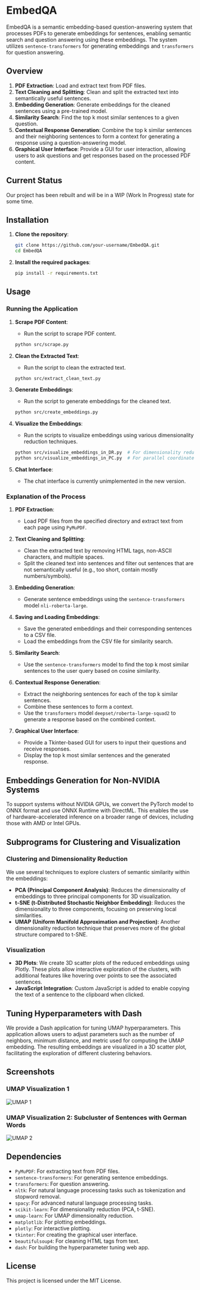 # EmbedQA

EmbedQA is a semantic embedding-based question-answering system that processes PDFs to generate embeddings for sentences, enabling semantic search and question answering using these embeddings. The system utilizes `sentence-transformers` for generating embeddings and `transformers` for question answering.

## Overview

1. **PDF Extraction**: Load and extract text from PDF files.
2. **Text Cleaning and Splitting**: Clean and split the extracted text into semantically useful sentences.
3. **Embedding Generation**: Generate embeddings for the cleaned sentences using a pre-trained model.
4. **Similarity Search**: Find the top k most similar sentences to a given question.
5. **Contextual Response Generation**: Combine the top k similar sentences and their neighboring sentences to form a context for generating a response using a question-answering model.
6. **Graphical User Interface**: Provide a GUI for user interaction, allowing users to ask questions and get responses based on the processed PDF content.

## Current Status

Our project has been rebuilt and will be in a WIP (Work In Progress) state for some time.

## Installation

1. **Clone the repository**:
    ```sh
    git clone https://github.com/your-username/EmbedQA.git
    cd EmbedQA
    ```

2. **Install the required packages**:
    ```sh
    pip install -r requirements.txt
    ```

## Usage

### Running the Application

1. **Scrape PDF Content**:
    - Run the script to scrape PDF content.
    ```sh
    python src/scrape.py
    ```

2. **Clean the Extracted Text**:
    - Run the script to clean the extracted text.
    ```sh
    python src/extract_clean_text.py
    ```

3. **Generate Embeddings**:
    - Run the script to generate embeddings for the cleaned text.
    ```sh
    python src/create_embeddings.py
    ```

4. **Visualize the Embeddings**:
    - Run the scripts to visualize embeddings using various dimensionality reduction techniques.
    ```sh
    python src/visualize_embeddings_in_DR.py  # For dimensionality reduction visualization
    python src/visualize_embeddings_in_PC.py  # For parallel coordinates visualization
    ```

5. **Chat Interface**:
    - The chat interface is currently unimplemented in the new version.

### Explanation of the Process

1. **PDF Extraction**:
    - Load PDF files from the specified directory and extract text from each page using `PyMuPDF`.

2. **Text Cleaning and Splitting**:
    - Clean the extracted text by removing HTML tags, non-ASCII characters, and multiple spaces.
    - Split the cleaned text into sentences and filter out sentences that are not semantically useful (e.g., too short, contain mostly numbers/symbols).

3. **Embedding Generation**:
    - Generate sentence embeddings using the `sentence-transformers` model `nli-roberta-large`.

4. **Saving and Loading Embeddings**:
    - Save the generated embeddings and their corresponding sentences to a CSV file.
    - Load the embeddings from the CSV file for similarity search.

5. **Similarity Search**:
    - Use the `sentence-transformers` model to find the top k most similar sentences to the user query based on cosine similarity.

6. **Contextual Response Generation**:
    - Extract the neighboring sentences for each of the top k similar sentences.
    - Combine these sentences to form a context.
    - Use the `transformers` model `deepset/roberta-large-squad2` to generate a response based on the combined context.

7. **Graphical User Interface**:
    - Provide a Tkinter-based GUI for users to input their questions and receive responses.
    - Display the top k most similar sentences and the generated response.

## Embeddings Generation for Non-NVIDIA Systems

To support systems without NVIDIA GPUs, we convert the PyTorch model to ONNX format and use ONNX Runtime with DirectML. This enables the use of hardware-accelerated inference on a broader range of devices, including those with AMD or Intel GPUs.

## Subprograms for Clustering and Visualization

### Clustering and Dimensionality Reduction

We use several techniques to explore clusters of semantic similarity within the embeddings:

- **PCA (Principal Component Analysis)**: Reduces the dimensionality of embeddings to three principal components for 3D visualization.
- **t-SNE (t-Distributed Stochastic Neighbor Embedding)**: Reduces the dimensionality to three components, focusing on preserving local similarities.
- **UMAP (Uniform Manifold Approximation and Projection)**: Another dimensionality reduction technique that preserves more of the global structure compared to t-SNE.

### Visualization

- **3D Plots**: We create 3D scatter plots of the reduced embeddings using Plotly. These plots allow interactive exploration of the clusters, with additional features like hovering over points to see the associated sentences.
- **JavaScript Integration**: Custom JavaScript is added to enable copying the text of a sentence to the clipboard when clicked.

## Tuning Hyperparameters with Dash

We provide a Dash application for tuning UMAP hyperparameters. This application allows users to adjust parameters such as the number of neighbors, minimum distance, and metric used for computing the UMAP embedding. The resulting embeddings are visualized in a 3D scatter plot, facilitating the exploration of different clustering behaviors.

## Screenshots

### UMAP Visualization 1
![UMAP 1](screenshots/umap1.png)

### UMAP Visualization 2: Subcluster of Sentences with German Words
![UMAP 2](screenshots/umap2.png)

## Dependencies

- `PyMuPDF`: For extracting text from PDF files.
- `sentence-transformers`: For generating sentence embeddings.
- `transformers`: For question answering.
- `nltk`: For natural language processing tasks such as tokenization and stopword removal.
- `spacy`: For advanced natural language processing tasks.
- `scikit-learn`: For dimensionality reduction (PCA, t-SNE).
- `umap-learn`: For UMAP dimensionality reduction.
- `matplotlib`: For plotting embeddings.
- `plotly`: For interactive plotting.
- `tkinter`: For creating the graphical user interface.
- `beautifulsoup4`: For cleaning HTML tags from text.
- `dash`: For building the hyperparameter tuning web app.

## License

This project is licensed under the MIT License.
